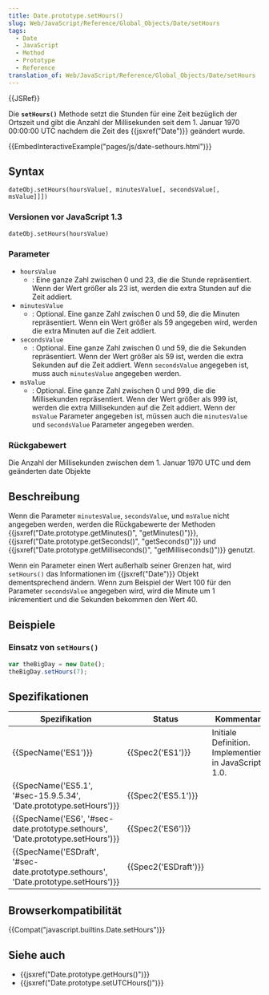 ```yaml
---
title: Date.prototype.setHours()
slug: Web/JavaScript/Reference/Global_Objects/Date/setHours
tags:
  - Date
  - JavaScript
  - Method
  - Prototype
  - Reference
translation_of: Web/JavaScript/Reference/Global_Objects/Date/setHours
---
```

{{JSRef}}

Die **`setHours()`** Methode setzt die Stunden für eine Zeit bezüglich der Ortszeit und gibt die Anzahl der Millisekunden seit dem 1. Januar 1970 00:00:00 UTC nachdem die Zeit des {{jsxref("Date")}} geändert wurde.

{{EmbedInteractiveExample("pages/js/date-sethours.html")}}

## Syntax

    dateObj.setHours(hoursValue[, minutesValue[, secondsValue[, msValue]]])

### Versionen vor JavaScript 1.3

    dateObj.setHours(hoursValue)

### Parameter

- `hoursValue`
  - : Eine ganze Zahl zwischen 0 und 23, die die Stunde repräsentiert. Wenn der Wert größer als 23 ist, werden die extra Stunden auf die Zeit addiert.
- `minutesValue`
  - : Optional. Eine ganze Zahl zwischen 0 und 59, die die Minuten repräsentiert. Wenn ein Wert größer als 59 angegeben wird, werden die extra Minuten auf die Zeit addiert.
- `secondsValue`
  - : Optional. Eine ganze Zahl zwischen 0 und 59, die die Sekunden repräsentiert. Wenn der Wert größer als 59 ist, werden die extra Sekunden auf die Zeit addiert. Wenn `secondsValue` angegeben ist, muss auch `minutesValue` angegeben werden.
- `msValue`
  - : Optional. Eine ganze Zahl zwischen 0 und 999, die die Millisekunden repräsentiert. Wenn der Wert größer als 999 ist, werden die extra Millisekunden auf die Zeit addiert. Wenn der `msValue` Parameter angegeben ist, müssen auch die `minutesValue` und `secondsValue` Parameter angegeben werden.

### Rückgabewert

Die Anzahl der Millisekunden zwischen dem 1. Januar 1970 UTC und dem geänderten date Objekte

## Beschreibung

Wenn die Parameter `minutesValue`, `secondsValue`, und `msValue` nicht angegeben werden, werden die Rückgabewerte der Methoden {{jsxref("Date.prototype.getMinutes()", "getMinutes()")}}, {{jsxref("Date.prototype.getSeconds()", "getSeconds()")}} und {{jsxref("Date.prototype.getMilliseconds()", "getMilliseconds()")}} genutzt.

Wenn ein Parameter einen Wert außerhalb seiner Grenzen hat, wird `setHours()` das Informationen im {{jsxref("Date")}} Objekt dementsprechend ändern. Wenn zum Beispiel der Wert 100 für den Parameter `secondsValue` angegeben wird, wird die Minute um 1 inkrementiert und die Sekunden bekommen den Wert 40.

## Beispiele

### Einsatz von `setHours()`

```js
var theBigDay = new Date();
theBigDay.setHours(7);
```

## Spezifikationen

| Spezifikation                                                                                                | Status                       | Kommentar                                             |
| ------------------------------------------------------------------------------------------------------------ | ---------------------------- | ----------------------------------------------------- |
| {{SpecName('ES1')}}                                                                                     | {{Spec2('ES1')}}         | Initiale Definition. Implementiert in JavaScript 1.0. |
| {{SpecName('ES5.1', '#sec-15.9.5.34', 'Date.prototype.setHours')}}                     | {{Spec2('ES5.1')}}     |                                                       |
| {{SpecName('ES6', '#sec-date.prototype.sethours', 'Date.prototype.setHours')}}     | {{Spec2('ES6')}}         |                                                       |
| {{SpecName('ESDraft', '#sec-date.prototype.sethours', 'Date.prototype.setHours')}} | {{Spec2('ESDraft')}} |                                                       |

## Browserkompatibilität

{{Compat("javascript.builtins.Date.setHours")}}

## Siehe auch

- {{jsxref("Date.prototype.getHours()")}}
- {{jsxref("Date.prototype.setUTCHours()")}}
